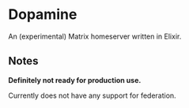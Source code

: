 # Dopamine

An (experimental)  Matrix homeserver written in Elixir.

## Notes

**Definitely not ready for production use.**

Currently does not have any support for federation.
